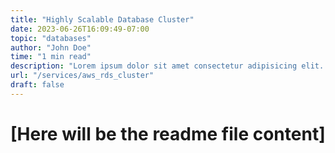 ```yaml
---
title: "Highly Scalable Database Cluster"
date: 2023-06-26T16:09:49-07:00
topic: "databases"
author: "John Doe"
time: "1 min read"
description: "Lorem ipsum dolor sit amet consectetur adipisicing elit. Soluta nam nulla at!"
url: "/services/aws_rds_cluster"
draft: false
---
```


# [Here will be the readme file content]


